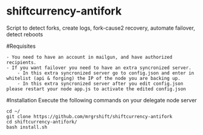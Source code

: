 # shiftcurrency-antifork
Script to detect forks, create logs, fork-cause2 recovery, automate failover, detect reboots

#Requisites

	- You need to have an account in mailgun, and have authorized recipients.
	- If you want failover you need to have an extra syncronized server. 
		- In this extra syncronized server go to config.json and enter in whitelist (api & forging) the IP of the node you are backing up.
		- In this extra syncronized server after you edit config.json please restart your node app.js to activate the edited config.json

#Installation
Execute the following commands on your delegate node server
```
cd ~/
git clone https://github.com/mrgrshift/shiftcurrency-antifork
cd shiftcurrency-antifork/
bash install.sh
```

